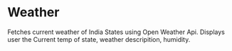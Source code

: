 # Weather
Fetches current weather of India States using Open Weather Api.
Displays user the Current temp of state, weather descripition, humidity. 
